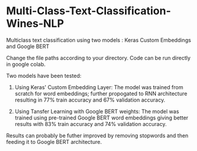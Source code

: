 # Multi-Class-Text-Classification-Wines-NLP
Multiclass text classification using two models : Keras Custom Embeddings and Google BERT

Change the file paths according to your directory.
Code can be run directly in google colab.


Two models have been tested:
1. Using Keras' Custom Embedding Layer:
The model was trained from scratch for word embeddings; further propogated to RNN architecture resulting in 
77% train accuracy and 67% validation accuracy.

2. Using Tansfer Learning with Google BERT weights:
The model was trained using pre-trained Google BERT word embeddings giving better results with
83% train accuracy and 74% validation accuracy.

Results can probably be futher improved by removing stopwords and then feeding it to Google BERT architecture.
